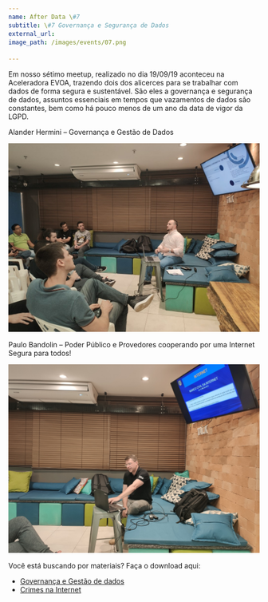 ```yaml
---
name: After Data \#7
subtitle: \#7 Governança e Segurança de Dados
external_url:
image_path: /images/events/07.png

---
```

Em nosso sétimo meetup, realizado no dia 19/09/19 aconteceu na Aceleradora EVOA, trazendo dois dos alicerces para se trabalhar com dados de forma segura e sustentável. São eles a governança e segurança de dados, assuntos essenciais em tempos que vazamentos de dados são constantes, bem como há pouco menos de um ano da data de vigor da LGPD.

Alander Hermini – Governança e Gestão de Dados

![Alander](/images/events/afterdata-07-alander.jpg)

Paulo Bandolin – Poder Público e Provedores cooperando por uma Internet Segura para todos!

![Paulo](/images/events/afterdata-07-paulo.jpg)

Você está buscando por materiais? Faça o download aqui:
- [Governança e Gestão de dados](/materiais/07/gov-dados.pdf)
- [Crimes na Internet](/materiais/07/crimes-internet.pdf)
